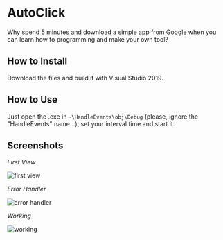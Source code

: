 # AutoClick
Why spend 5 minutes and download a simple app from Google when you can learn how to programming and make your own tool?

## How to Install ##

Download the files and build it with Visual Studio 2019.

## How to Use ##

Just open the .exe in `~\HandleEvents\obj\Debug` (please, ignore the "HandleEvents" name...), set your interval time and start it.

## Screenshots ##
_First View_

![first view](https://i.ibb.co/mRnHd4F/2021-05-02-23-48-36-Movies-TV.png)

_Error Handler_

![error handler](https://i.ibb.co/5Fgypxp/2021-05-02-23-48-50-Movies-TV.png)

_Working_

![working](https://i.ibb.co/BGYn1CS/2021-05-02-23-49-01-Movies-TV.png)
